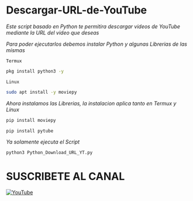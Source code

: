 # Descargar-URL-de-YouTube

*Este script basado en Python te permitira descargar videos de YouTube mediante la URL del video que deseas*

*Para poder ejecutarlos debemos instalar Python y algunas Librerias de las mismas*


`Termux`

```bash
pkg install python3 -y
```

`Linux`

```bash
sudo apt install -y moviepy
```





*Ahora instalamos las Librerias, la instalacion aplica tanto en Termux y Linux*

```bash
pip install moviepy
```

```bash
pip install pytube
```

*Ya solamente ejecuta el Script*

```bash
python3 Python_Download_URL_YT.py
```

# SUSCRIBETE AL CANAL

[![YouTube](https://img.shields.io/badge/YouTube-FF0000?style=for-the-badge&logo=youtube&logoColor=white)](https://www.youtube.com/channel/UCxLwqMO4xDjfOMYcOeitY9Q)
